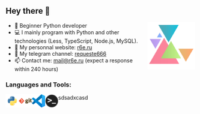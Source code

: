 
## Hey there 👋

<img width="25%" align="right" alt="Gauthier" src="assets\21312312312321.png" />

- 📖 Beginner Python developer
- 💻 I mainly program with Python and other technologies (Less, TypeScript, Node.js, MySQL).
- 🔗 My personnal website: [r6e.ru](https://r6e.ru/)
- 🔗 My telegram channel: [requeste666](https://t.me/requeste666)
- 📫 Contact me: [mail@r6e.ru](mailto:mail@r6e.ru) (expect a response within 240 hours)
### Languages and Tools: 
<img align="left" alt="Python" width="35px" src="https://raw.githubusercontent.com/github/explore/80688e429a7d4ef2fca1e82350fe8e3517d3494d/topics/python/python.png" />
<img align="left" alt="Git" width="35px" src="https://raw.githubusercontent.com/github/explore/80688e429a7d4ef2fca1e82350fe8e3517d3494d/topics/git/git.png" />
<img align="left" alt="Visual Studio Code" width="35px" src="https://raw.githubusercontent.com/github/explore/80688e429a7d4ef2fca1e82350fe8e3517d3494d/topics/visual-studio-code/visual-studio-code.png" />
<img align="left" alt="Terminal" width="35px" src="https://raw.githubusercontent.com/github/explore/80688e429a7d4ef2fca1e82350fe8e3517d3494d/topics/terminal/terminal.png" />
sdsadxcasd
